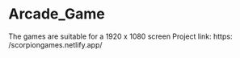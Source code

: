 # Arcade_Game
The games are suitable for a 1920 x 1080 screen  Project link: https: /scorpiongames.netlify.app/
